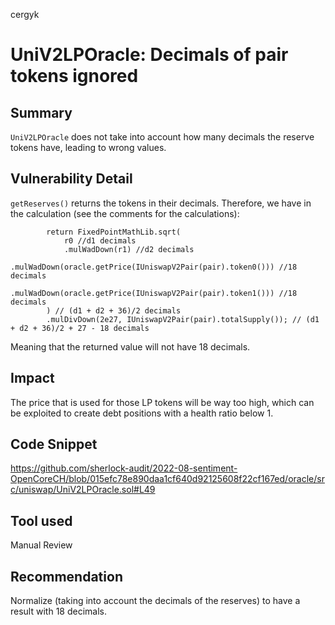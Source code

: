 cergyk
# UniV2LPOracle: Decimals of pair tokens ignored

## Summary
`UniV2LPOracle` does not take into account how many decimals the reserve tokens have, leading to wrong values.

## Vulnerability Detail
`getReserves()` returns the tokens in their decimals. Therefore, we have in the calculation (see the comments for the calculations):
```
        return FixedPointMathLib.sqrt(
            r0 //d1 decimals
            .mulWadDown(r1) //d2 decimals
            .mulWadDown(oracle.getPrice(IUniswapV2Pair(pair).token0())) //18 decimals
            .mulWadDown(oracle.getPrice(IUniswapV2Pair(pair).token1())) //18 decimals
        ) // (d1 + d2 + 36)/2 decimals
        .mulDivDown(2e27, IUniswapV2Pair(pair).totalSupply()); // (d1 + d2 + 36)/2 + 27 - 18 decimals
```
Meaning that the returned value will not have 18 decimals.

## Impact
The price that is used for those LP tokens will be way too high, which can be exploited to create debt positions with a health ratio below 1.

## Code Snippet
https://github.com/sherlock-audit/2022-08-sentiment-OpenCoreCH/blob/015efc78e890daa1cf640d92125608f22cf167ed/oracle/src/uniswap/UniV2LPOracle.sol#L49

## Tool used

Manual Review

## Recommendation
Normalize (taking into account the decimals of the reserves) to have a result with 18 decimals.